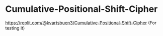 # Cumulative-Positional-Shift-Cipher

https://replit.com/@kvartsbuen3/Cumulative-Positional-Shift-Cipher (For testing it)
